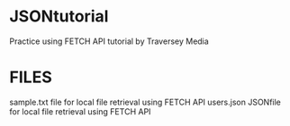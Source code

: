 # JSONtutorial
Practice using FETCH API tutorial by Traversey Media

# FILES
sample.txt file for local file retrieval using FETCH API
users.json JSONfile for local file retrieval using FETCH API
